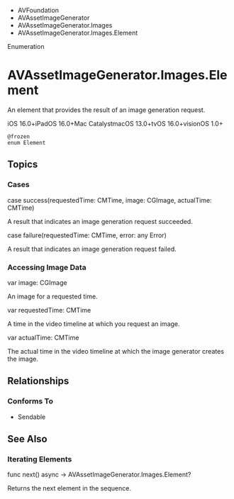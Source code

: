 

- AVFoundation
- AVAssetImageGenerator
- AVAssetImageGenerator.Images
-  AVAssetImageGenerator.Images.Element 

Enumeration

# AVAssetImageGenerator.Images.Element

An element that provides the result of an image generation request.

iOS 16.0+iPadOS 16.0+Mac CatalystmacOS 13.0+tvOS 16.0+visionOS 1.0+

``` source
@frozen
enum Element
```

## Topics

### Cases

case success(requestedTime: CMTime, image: CGImage, actualTime: CMTime)

A result that indicates an image generation request succeeded.

case failure(requestedTime: CMTime, error: any Error)

A result that indicates an image generation request failed.

### Accessing Image Data

var image: CGImage

An image for a requested time.

var requestedTime: CMTime

A time in the video timeline at which you request an image.

var actualTime: CMTime

The actual time in the video timeline at which the image generator creates the image.

## Relationships

### Conforms To

- Sendable

## See Also

### Iterating Elements

func next() async -> AVAssetImageGenerator.Images.Element?

Returns the next element in the sequence.

